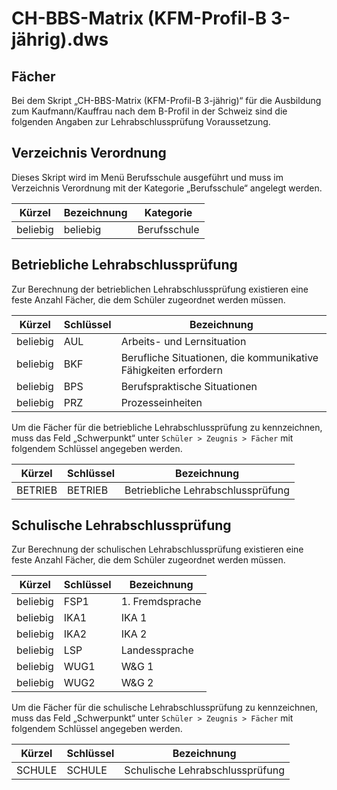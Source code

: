 # CH-BBS-Matrix (KFM-Profil-B 3-jährig).dws

## Fächer

Bei dem Skript „CH-BBS-Matrix (KFM-Profil-B 3-jährig)“ für die Ausbildung zum Kaufmann/Kauffrau nach dem B-Profil in der Schweiz sind die folgenden Angaben zur Lehrabschlussprüfung Voraussetzung.

## Verzeichnis Verordnung

Dieses Skript wird im Menü Berufsschule ausgeführt und muss im Verzeichnis Verordnung mit der Kategorie „Berufsschule“ angelegt werden.

|Kürzel |Bezeichnung|Kategorie|
|--|--|--|
|beliebig|beliebig|Berufsschule|

## Betriebliche Lehrabschlussprüfung

Zur Berechnung der betrieblichen Lehrabschlussprüfung existieren eine feste Anzahl Fächer, die dem Schüler zugeordnet werden müssen.

|Kürzel |Schlüssel| Bezeichnung|
|--|--|--|
|beliebig|AUL|Arbeits- und Lernsituation|
|beliebig|BKF|Berufliche Situationen, die kommunikative Fähigkeiten erfordern|
|beliebig|BPS|Berufspraktische Situationen|
|beliebig|PRZ|Prozesseinheiten|

Um die Fächer für die betriebliche Lehrabschlussprüfung zu kennzeichnen, muss das Feld „Schwerpunkt“ unter ```Schüler > Zeugnis > Fächer``` mit folgendem Schlüssel angegeben werden.

|Kürzel |Schlüssel| Bezeichnung|
|--|--|--|
|BETRIEB|BETRIEB|Betriebliche Lehrabschlussprüfung|

## Schulische Lehrabschlussprüfung

Zur Berechnung der schulischen Lehrabschlussprüfung existieren eine feste Anzahl Fächer, die dem Schüler zugeordnet werden müssen.

|Kürzel |Schlüssel|Bezeichnung|
|--|--|--|
|beliebig|FSP1|1. Fremdsprache|
|beliebig|IKA1|IKA 1|
|beliebig|IKA2|IKA 2|
|beliebig|LSP|Landessprache|
|beliebig|WUG1|W&G 1|
|beliebig|WUG2|W&G 2|

Um die Fächer für die schulische Lehrabschlussprüfung zu kennzeichnen, muss das Feld „Schwerpunkt“ unter ```Schüler > Zeugnis > Fächer``` mit folgendem Schlüssel angegeben werden.

|Kürzel |Schlüssel |Bezeichnung|
|--|--|--|
|SCHULE |SCHULE |Schulische Lehrabschlussprüfung|
